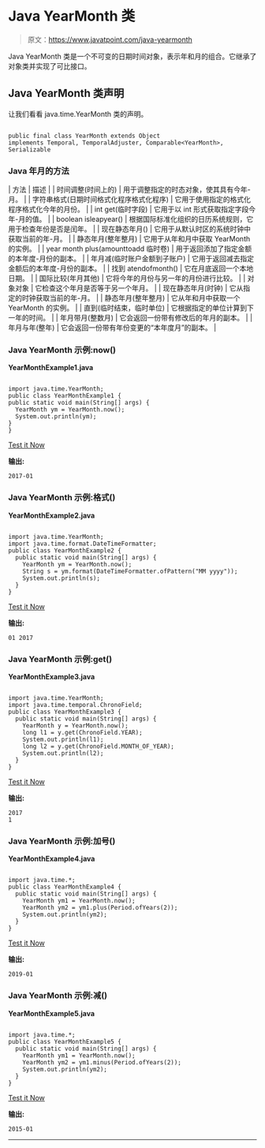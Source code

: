 # Java YearMonth 类

> 原文：<https://www.javatpoint.com/java-yearmonth>

Java YearMonth 类是一个不可变的日期时间对象，表示年和月的组合。它继承了对象类并实现了可比接口。

## Java YearMonth 类声明

让我们看看 java.time.YearMonth 类的声明。

```

public final class YearMonth extends Object 
implements Temporal, TemporalAdjuster, Comparable<YearMonth>, Serializable

```

### Java 年月的方法

| 方法 | 描述 |
| 时间调整(时间上的) | 用于调整指定的时态对象，使其具有今年-月。 |
| 字符串格式(日期时间格式化程序格式化程序) | 它用于使用指定的格式化程序格式化今年的月份。 |
| int get(临时字段) | 它用于以 int 形式获取指定字段今年-月的值。 |
| boolean isleapyear() | 根据国际标准化组织的日历系统规则，它用于检查年份是否是闰年。 |
| 现在静态年月() | 它用于从默认时区的系统时钟中获取当前的年-月。 |
| 静态年月(整年整月) | 它用于从年和月中获取 YearMonth 的实例。 |
| year month plus(amounttoadd 临时卷) | 用于返回添加了指定金额的本年度-月份的副本。 |
| 年月减(临时账户金额到子账户) | 它用于返回减去指定金额后的本年度-月份的副本。 |
| 找到 atendofmonth() | 它在月底返回一个本地日期。 |
| 国际比较(年月其他) | 它将今年的月份与另一年的月份进行比较。 |
| 对象对象 | 它检查这个年月是否等于另一个年月。 |
| 现在静态年月(时钟) | 它从指定的时钟获取当前的年-月。 |
| 静态年月(整年整月) | 它从年和月中获取一个 YearMonth 的实例。 |
| 直到(临时结束，临时单位) | 它根据指定的单位计算到下一年的时间。 |
| 年月带月(整数月) | 它会返回一份带有修改后的年月的副本。 |
| 年月与年(整年) | 它会返回一份带有年份变更的“本年度月”的副本。 |

### Java YearMonth 示例:now()

**YearMonthExample1.java**

```

import java.time.YearMonth;
public class YearMonthExample1 {
public static void main(String[] args) {
  YearMonth ym = YearMonth.now();
  System.out.println(ym);
}
}

```

[Test it Now](https://compiler.javatpoint.com/opr/test.jsp?filename=YearMonthExample1)

**输出:**

```
2017-01  

```

### Java YearMonth 示例:格式()

**YearMonthExample2.java**

```

import java.time.YearMonth;
import java.time.format.DateTimeFormatter;
public class YearMonthExample2 {
  public static void main(String[] args) {
    YearMonth ym = YearMonth.now();
    String s = ym.format(DateTimeFormatter.ofPattern("MM yyyy"));
    System.out.println(s);
  }
}

```

[Test it Now](https://compiler.javatpoint.com/opr/test.jsp?filename=YearMonthExample2)

**输出:**

```
01 2017

```

### Java YearMonth 示例:get()

**YearMonthExample3.java**

```

import java.time.YearMonth;
import java.time.temporal.ChronoField;
public class YearMonthExample3 {
  public static void main(String[] args) {
    YearMonth y = YearMonth.now();
    long l1 = y.get(ChronoField.YEAR);
    System.out.println(l1);
    long l2 = y.get(ChronoField.MONTH_OF_YEAR);
    System.out.println(l2);
  }
}

```

[Test it Now](https://compiler.javatpoint.com/opr/test.jsp?filename=YearMonthExample3)

**输出:**

```
2017
1

```

### Java YearMonth 示例:加号()

**YearMonthExample4.java**

```

import java.time.*;
public class YearMonthExample4 {
  public static void main(String[] args) {
    YearMonth ym1 = YearMonth.now();
    YearMonth ym2 = ym1.plus(Period.ofYears(2));
    System.out.println(ym2);
  }
}

```

[Test it Now](https://compiler.javatpoint.com/opr/test.jsp?filename=YearMonthExample4)

**输出:**

```
2019-01

```

### Java YearMonth 示例:减()

**YearMonthExample5.java**

```

import java.time.*;
public class YearMonthExample5 {
  public static void main(String[] args) {
    YearMonth ym1 = YearMonth.now();
    YearMonth ym2 = ym1.minus(Period.ofYears(2));
    System.out.println(ym2);
  }
}

```

[Test it Now](https://compiler.javatpoint.com/opr/test.jsp?filename=YearMonthExample5)

**输出:**

```
2015-01

```

* * *